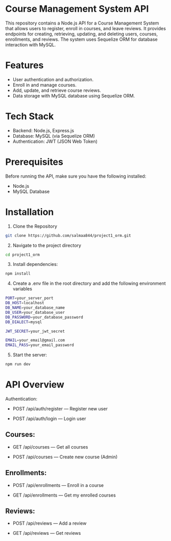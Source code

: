 ﻿# Course Management System API
This repository contains a Node.js API for a Course Management System that allows users to register, enroll in courses, and leave reviews. It provides endpoints for creating, retrieving, updating, and deleting users, courses, enrollments, and reviews. The system uses Sequelize ORM for database interaction with MySQL.
# Features
- User authentication and authorization.
- Enroll in and manage courses.
- Add, update, and retrieve course reviews.
- Data storage with MySQL database using Sequelize ORM.
# Tech Stack
- Backend: Node.js, Express.js
- Database: MySQL (via Sequelize ORM)
- Authentication: JWT (JSON Web Token)
# Prerequisites
Before running the API, make sure you have the following installed:

- Node.js
- MySQL Database

# Installation 
1. Clone the Repository
```bash
git clone https://github.com/salmaa844/project1_orm.git

```
2. Navigate to the project directory
```bash
cd project1_orm

```
3. Install dependencies:
```bash
npm install
```
4. Create a .env file in the root directory and add the following environment variables
```bash
PORT=your_server_port
DB_HOST=localhost
DB_NAME=your_database_name
DB_USER=your_database_user
DB_PASSWORD=your_database_password
DB_DIALECT=mysql

JWT_SECRET=your_jwt_secret

EMAIL=your_email@gmail.com
EMAIL_PASS=your_email_password
```
5. Start the server: 
```bash
npm run dev
```
# API Overview

Authentication:

- POST /api/auth/register — Register new user

- POST /api/auth/login — Login user

## Courses:

- GET /api/courses — Get all courses

- POST /api/courses — Create new course (Admin)

## Enrollments:

- POST /api/enrollments — Enroll in a course

- GET /api/enrollments — Get my enrolled courses

## Reviews:

- POST /api/reviews — Add a review

- GET /api/reviews — Get reviews



